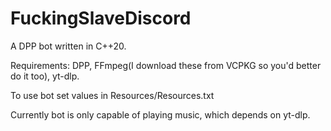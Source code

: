 # FuckingSlaveDiscord

A DPP bot written in C++20.

Requirements: DPP, FFmpeg(I download these from VCPKG so you'd better do it too), yt-dlp.

To use bot set values in Resources/Resources.txt

Currently bot is only capable of playing music, which depends on yt-dlp.